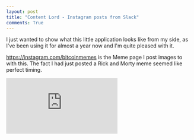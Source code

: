 ```yaml
---
layout: post
title: "Content Lord - Instagram posts from Slack"
comments: True
---
```


I just wanted to show what this little application looks like from my side, as I've been using it for almost a year now and I'm quite pleased with it.

<a href="https://instagram.com/bitcoinmemes/">https://instagram.com/bitcoinmemes</a> is the Meme page I post images to with this. The fact I had just posted a Rick and Morty meme seemed like perfect timing.

<p style="text-align: center">
<div class='embed-container'><iframe src='https://www.youtube.com/embed/e-SM7wKrpgk' frameborder='0' allowfullscreen></iframe></div>
</p>
